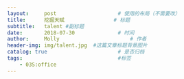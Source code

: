 ```yaml
---
layout:     post   				    # 使用的布局（不需要改）
title:      挖掘天赋 				# 标题
subtitle:   talent #副标题
date:       2018-07-30 				# 时间
author:     Molly 						# 作者
header-img: img/talent.jpg 	#这篇文章标题背景图片
catalog: true 						# 是否归档
tags:								#标签
    - 03S:office
---
```

